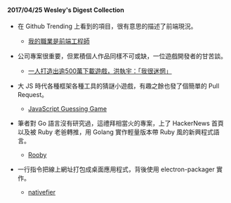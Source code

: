 #### 2017/04/25 Wesley's Digest Collection
- 在 Github Trending 上看到的項目，很有意思的描述了前端現況。 
  - [我的職業是前端工程師](ued.party)
  
- 公司專案很重要，但累積個人作品同樣不可或缺，一位遊戲開發者的甘苦談。 
  - [一人打造出逾500萬下載遊戲，洪執宇：「我很迷惘」](https://www.bnext.com.tw/article/44185/rocky-hong-not-sure-which-way-to-go)
  
- 大 JS 時代各種框架各種工具的猜謎小遊戲，有趣之餘也發了個簡單的 Pull Request。
  - [JavaScript Guessing Game](https://github.com/samiheikki/javascript-guessing-game)
  
- 筆者對 Go 語言沒有研究過，這禮拜相當火的專案，上了 HackerNews 首頁以及被 Ruby 老爸轉推，用 Golang 實作輕量版本帶 Ruby 風的新興程式語言。
  - [Rooby](https://github.com/rooby-lang/rooby)
  
- 一行指令把線上網址打包成桌面應用程式，背後使用 electron-packager 實作。
  - [nativefier](https://github.com/jiahaog/nativefier)
